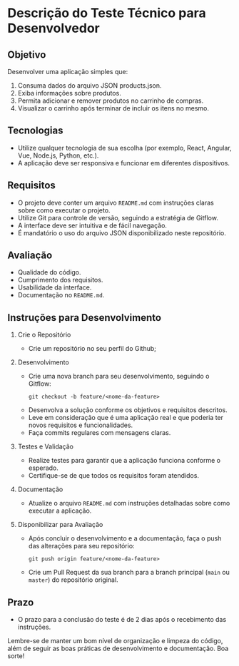 # Descrição do Teste Técnico para Desenvolvedor

## Objetivo
Desenvolver uma aplicação simples que:
1. Consuma dados do arquivo JSON products.json.
2. Exiba informações sobre produtos.
3. Permita adicionar e remover produtos no carrinho de compras.
4. Visualizar o carrinho após terminar de incluir os itens no mesmo.

## Tecnologias
- Utilize qualquer tecnologia de sua escolha (por exemplo, React, Angular, Vue, Node.js, Python, etc.).
- A aplicação deve ser responsiva e funcionar em diferentes dispositivos.

## Requisitos
- O projeto deve conter um arquivo `README.md` com instruções claras sobre como executar o projeto.
- Utilize Git para controle de versão, seguindo a estratégia de Gitflow.
- A interface deve ser intuitiva e de fácil navegação.
- É mandatório o uso do arquivo JSON disponibilizado neste repositório.

## Avaliação
- Qualidade do código.
- Cumprimento dos requisitos.
- Usabilidade da interface.
- Documentação no `README.md`.

## Instruções para Desenvolvimento

1. Crie o Repositório
   - Crie um repositório no seu perfil do Github;
     
2. Desenvolvimento
   - Crie uma nova branch para seu desenvolvimento, seguindo o Gitflow:
     ```
     git checkout -b feature/<nome-da-feature>
     ```
   - Desenvolva a solução conforme os objetivos e requisitos descritos.
   - Leve em consideração que é uma aplicação real e que poderia ter novos requisitos e funcionalidades.
   - Faça commits regulares com mensagens claras.

3. Testes e Validação
   - Realize testes para garantir que a aplicação funciona conforme o esperado.
   - Certifique-se de que todos os requisitos foram atendidos.

4. Documentação
   - Atualize o arquivo `README.md` com instruções detalhadas sobre como executar a aplicação.

5. Disponibilizar para Avaliação
   - Após concluir o desenvolvimento e a documentação, faça o push das alterações para seu repositório:
     ```
     git push origin feature/<nome-da-feature>
     ```
   - Crie um Pull Request da sua branch para a branch principal (`main` ou `master`) do repositório original.

## Prazo
- O prazo para a conclusão do teste é de 2 dias após o recebimento das instruções.

Lembre-se de manter um bom nível de organização e limpeza do código, além de seguir as boas práticas de desenvolvimento e documentação. Boa sorte!
